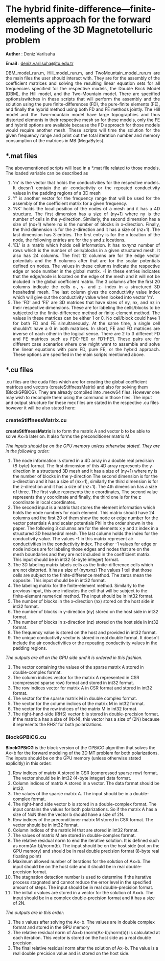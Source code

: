 # The hybrid finite-difference—finite-elements approach for the forward modeling of the 3D Magnetotelluric problem 

**Author** : Deniz Varilsuha

**Email** : deniz.varilsuha@itu.edu.tr

<div align="justify">
DBM_model_run.m, Hill_model_run.m, and TwoMountain_model_run.m are the main files the user should interact with. They are for the assembly of the coefficient matrices and solving the resulting linear equation sets for all frequencies specified for the respective models, the Double Brick Model (DBM), the Hill model, and the Two-Mountain model. There are specified options/switches in these scripts that will perform the assembly and the solution using the pure finite-differences (FD), the pure-finite elements (FE), and finally the hybrid method using both FD and FE methods jointly. The Hill model and the Two-mountain model have large topographies and thus distorted elements in their respective mesh so for these models, only the FE and hybrid options are available because the FD approach for those models would require another mesh. These scripts will time the solution for the given frequency range and print out the total iteration number and memory consumption of the matrices in MB (MegaBytes).

## *.mat files
The abovementioned scripts will load in a *.mat file related to those models. The loaded variable can be described as
1. 'm' is the vector that holds the conductivities for the respective models. It doesn't contain the air conductivity or the repeated conductivity values in the padding regions of a 3D mesh
2. 'f' is another vector for the frequency range that will be used for the assembly of the coefficient matrix for a given frequency.
3.  'NK' holds the local position of the nodes of a mesh and it has a 4D structure. The first dimension has a size of (ny+1) where ny is the number of cells in the y-direction. Similarly, the second dimension has a size of (nx+1) where nx is the number of blocks in x-direction. Finally, the third dimension is for the z-direction and it has a size of (nz+1). The last dimension has 3 entries. The first entry is for the x location of the node, the following entries are for the y and z locations.
4.  'EL' is a matrix which holds cell information. It has nx*ny*nz number of rows which is the number of cells/blocks in a given structured mesh. It also has 24 columns. The first 12 columns are for the edge vector potentials and the 8 columns after that are for the scalar potentials defined on nodes. The values in these columns indicate the respective edge or node number in the global matrix. -1 in these entries indicates that the edge/node is located on the edge of the mesh and it will not be included in the global coefficient matrix. The 3 columns after the first 20 columns indicate the cells x-, y- and z- index in a structured 3D hexahedral mesh. The last column gives the conductivity value index which will give out the conductivity value when looked into vector 'm'.
5.  The 'FD' and 'FE' are 3D matrices that have sizes of ny, nx, and nz in their respective dimensions. These are for labeling the cells/blocks to be subjected to the finite-difference method or finite-element method. The values in these matrices can be either 1 or 0. No cell/block could have 1 for both FD and FE simultaneously. At the same time, a single cell shouldn't have a 0 in both matrices. In short, FE and FD matrices are inverse of each other in the logical sense. There are 2 to 3 different FD and FE matrices such as FD0-FE0 or FD1-FE1. These pairs are for different case scenarios where one might want to assemble and solve the linear equations with pure FD, pure FE, or the hybrid approach. These options are specified in the main scripts mentioned above.
</div>

## *.cu files
.cu files are the cuda files which are for creating the global coefficient matrices and vectors (createStiffnessMatrix) and also for solving them (BlockGPBiCG). They are already compiled into .mexw64 files. However one may wish to recompile them using the command in those files. The input and output structure for these mex files are stated in the respective .cu files however it will be also stated here:

### createStiffnessMatrix.cu
**createStiffnessMatrix** is to form the matrix A and vector b to be able to solve Ax=b later on. It also forms the preconditioner matrix M.  

*The inputs should be on the GPU memory unless otherwise stated. They are in the following order:*
1. The node information is stored in a 4D array in a double real precision (8-byte) format. The first dimension of this 4D array represents the y-direction in a structured 3D mesh and it has a size of (ny+1) where ny is the number of blocks in the y-direction
The second dimension is for the x-direction and it has a size of (nx+1), similarly the third dimension is for the z-direction and it has a size of (nz+1). The 4th dimension has a size of three. The first value represents the x coordinates, 
The second value represents the y coordinate and finally, the third one is for the z coordinate in local coordinates. 
2. The second input is a matrix that stores the element information which holds the node numbers for each element. This matrix should have 24 columns and the first 20 of them show the node or edge number for the vector potentials A and scalar potentials Phi in the order shown in the paper.
The following 3 columns are for the elements x y and z index in a structured 3D hexahedral mesh. The last column holds the index for the conductivity value. The values -1 in this matrix represent air conductivities in the conductivity index. 
The other -1 values for edge or node indices are for labeling those edges and nodes that are on the mesh boundaries and they are not included in the coefficient matrix. This input should be in int32 (4-byte integer) format.
3. The 3D labeling matrix labels cells as the finite-difference cells which are not distorted. It has a size of (ny*nx*nz) The values 1 tell that those cells are subject to the finite-difference method. The zeros mean the opposite. This input should be in int32 format.
4. The labeling matrix for the finite-element method. Similarly to the previous input, this one indicates the cell that will be subject to the finite-element numerical method. The input should be in int32 format.
5. The number of blocks in the x-direction (nx) stored on the host side in int32 format.
6. The number of blocks in y-direction (ny) stored on the host side in int32 format.
7. The number of blocks in z-direction (nz) stored on the host side in int32 format.
8. The frequency value is stored on the host and provided in int32 format.
9. The unique conductivity vector is stored in real double format. It doesn't include the air conductivities or the repeating conductivity values in the padding regions.

*The outputs are all on the GPU side and it is ordered in this fashion.*
1. The vector containing the values of the sparse matrix A stored in double-complex format.
2. The column indices vector for the matrix A represented in CSR (compressed sparse row) format and stored in int32 format.
3. The row indices vector for matrix A in CSR format and stored in int32 format.
4. The vector for the sparse matrix M in double complex format.
5. The vector for the column indices of the matrix M in int32 format.
6. The vector for the row indices of the matrix M in int32 format.
7. The right-hand-side (RHS) vector b is stored in double-precision format. If the matrix a has a size of (NxN), this vector has a size of (2N) because it represents the RHS' for both polarizations.
### BlockGPBiCG.cu
**BlockGPBiCG** is the block version of the GPBiCG algorithm that solves the Ax=b for the forward modeling of the 3D MT problem for both polarizations. The inputs should be on the GPU memory (unless otherwise stated explicitly) in this order:

1. Row indices of matrix A stored in CSR (compressed sparse row) format. The vector should be in int32 (4-byte integer) data format.
2. Column indices of matrix A stored in a vector. The data format should be int32.
3. The values of the sparse matrix A. The input should be in a double-complex format.
4. The right-hand side vector b is stored in a double-complex format. The input contains the values for both polarizations. So if the matrix A has a size of NxN then the vector b should have a size of 2N.
5. Row indices of the preconditioner matrix M stored in CSR format. The vector should be in int32 format.
6. Column indices of the matrix M that are stored in int32 format.
7. The values of matrix M are stored in double-complex format.
8. The relative residual norm to end the iterative solution. It is defined such as norm(Ax-b)/norm(b). The input should be on the host side (not on the GPU memory) and should be in real double precision format (8-byte real floating point)
9. Maximum allowed number of iterations for the solution of Ax=b. The input should be on the host side and it should be in real double-precision format.
10. The stagnation detection number is used to determine if the iterative process stagnated and cannot reduce the error level in the specified amount of steps. The input should be in real double-precision format.
11. The initial x values are stored in a vector for the solution of Ax=b. The input should be in a complex double-precision format and it has a size of 2N.

*The outputs are in this order:* 
1. The x values after solving the Ax=b. The values are in double complex format and stored in the GPU memory
2. The relative residual norm of Ax=b (norm(Ax-b)/norm(b)) is calculated at each iteration. This vector is stored on the host side as a real double precision.
3. The final relative residual norm after the solution of Ax=b. The value is a real double precision value and is stored on the host side.

        

